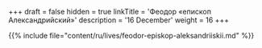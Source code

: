 +++
draft = false
hidden = true
linkTitle = 'Феодор «епископ Александрийский»'
description = '16 December'
weight = 16
+++

{{% include file="content/ru/lives/feodor-episkop-aleksandriiskii.md" %}}
